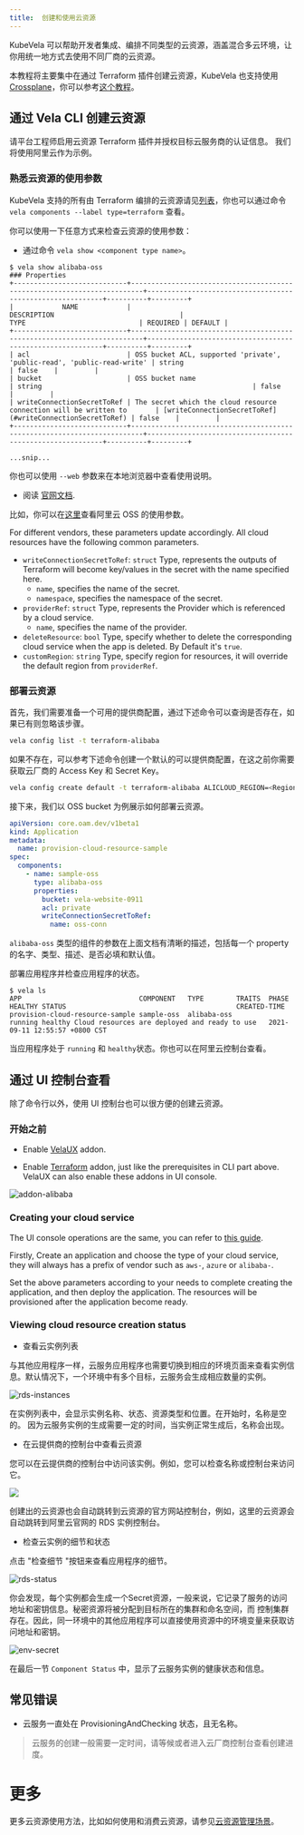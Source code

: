 ```yaml
---
title:  创建和使用云资源
---
```


KubeVela 可以帮助开发者集成、编排不同类型的云资源，涵盖混合多云环境，让你用统一地方式去使用不同厂商的云资源。

本教程将主要集中在通过 Terraform 插件创建云资源，KubeVela 也支持使用 [Crossplane](https://crossplane.io/)，你可以参考[这个教程](../end-user/components/cloud-services/provision-cloud-resources-by-crossplane.md)。

## 通过 Vela CLI 创建云资源

请平台工程师启用云资源 Terraform 插件并授权目标云服务商的认证信息。
我们将使用阿里云作为示例。

### 熟悉云资源的使用参数

KubeVela 支持的所有由 Terraform 编排的云资源请见[列表](../end-user/components/cloud-services/cloud-resources-list.md)，你也可以通过命令 `vela components --label type=terraform` 查看。

你可以使用一下任意方式来检查云资源的使用参数：

- 通过命令 `vela show <component type name>`。

```console
$ vela show alibaba-oss
### Properties
+----------------------------+-------------------------------------------------------------------------+-----------------------------------------------------------+----------+---------+
|            NAME            |                               DESCRIPTION                               |                           TYPE                            | REQUIRED | DEFAULT |
+----------------------------+-------------------------------------------------------------------------+-----------------------------------------------------------+----------+---------+
| acl                        | OSS bucket ACL, supported 'private', 'public-read', 'public-read-write' | string                                                    | false    |         |
| bucket                     | OSS bucket name                                                         | string                                                    | false    |         |
| writeConnectionSecretToRef | The secret which the cloud resource connection will be written to       | [writeConnectionSecretToRef](#writeConnectionSecretToRef) | false    |         |
+----------------------------+-------------------------------------------------------------------------+-----------------------------------------------------------+----------+---------+

...snip...
```

你也可以使用 `--web` 参数来在本地浏览器中查看使用说明。

- 阅读 [官网文档](https://kubevela.net/docs/end-user/components/cloud-services/cloud-resources-list).

比如，你可以在[这里](https://kubevela.net/docs/end-user/components/cloud-services/terraform/alibaba-oss)查看阿里云 OSS 的使用参数。


For different vendors, these parameters update accordingly. All cloud resources have the following common parameters.

- `writeConnectionSecretToRef`: `struct` Type, represents the outputs of Terraform will become key/values in the secret with the name specified here.
  - `name`, specifies the name of the secret.
  - `namespace`, specifies the namespace of the secret.
- `providerRef`: `struct` Type, represents the Provider which is referenced by a cloud service.
  - `name`, specifies the name of the provider.
- `deleteResource`: `bool` Type, specify whether to delete the corresponding cloud service when the app is deleted. By Default it's `true`.
- `customRegion`: `string` Type, specify region for resources, it will override the default region from `providerRef`.


### 部署云资源

首先，我们需要准备一个可用的提供商配置，通过下述命令可以查询是否存在，如果已有则忽略该步骤。

```bash
vela config list -t terraform-alibaba
```

如果不存在，可以参考下述命令创建一个默认的可以提供商配置，在这之前你需要获取云厂商的 Access Key 和 Secret Key。

```bash
vela config create default -t terraform-alibaba ALICLOUD_REGION=<Region> ALICLOUD_SECRET_KEY=<Secret> ALICLOUD_ACCESS_KEY=<AccessKey>
```

接下来，我们以 OSS bucket 为例展示如何部署云资源。

```yaml
apiVersion: core.oam.dev/v1beta1
kind: Application
metadata:
  name: provision-cloud-resource-sample
spec:
  components:
    - name: sample-oss
      type: alibaba-oss
      properties:
        bucket: vela-website-0911
        acl: private
        writeConnectionSecretToRef:
          name: oss-conn
```

`alibaba-oss` 类型的组件的参数在上面文档有清晰的描述，包括每一个 property 的名字、类型、描述、是否必填和默认值。

部署应用程序并检查应用程序的状态。

```shell
$ vela ls
APP                            	COMPONENT 	TYPE       	TRAITS	PHASE  	HEALTHY	STATUS                                       	CREATED-TIME
provision-cloud-resource-sample	sample-oss	alibaba-oss	      	running	healthy	Cloud resources are deployed and ready to use	2021-09-11 12:55:57 +0800 CST
```

当应用程序处于 `running` 和 `healthy`状态。你也可以在阿里云控制台查看。

## 通过 UI 控制台查看

除了命令行以外，使用 UI 控制台也可以很方便的创建云资源。

### 开始之前

- Enable [VelaUX](../reference/addons/velaux.md) addon.

- Enable [Terraform](../reference/addons/terraform.md) addon, just like the prerequisites in CLI part above. VelaUX can also enable these addons in UI console.

![addon-alibaba](../resources/addon-alibaba.jpg)

### Creating your cloud service

The UI console operations are the same, you can refer to [this guide](../how-to/dashboard/application/create-application.md).

Firstly, Create an application and choose the type of your cloud service, they will always has a prefix of vendor such as `aws-`, `azure` or `alibaba-`.

Set the above parameters according to your needs to complete creating the application, and then deploy the application. The resources will be provisioned after the application become ready.

### Viewing cloud resource creation status

- 查看云实例列表

与其他应用程序一样，云服务应用程序也需要切换到相应的环境页面来查看实例信息。默认情况下，一个环境中有多个目标，云服务会生成相应数量的实例。

![rds-instances](../resources/rds-instances.jpg)

在实例列表中，会显示实例名称、状态、资源类型和位置。在开始时，名称是空的。 因为云服务实例的生成需要一定的时间，当实例正常生成后，名称会出现。

- 在云提供商的控制台中查看云资源

您可以在云提供商的控制台中访问该实例。例如，您可以检查名称或控制台来访问它。

![](../resources/application-console-link.png)

创建出的云资源也会自动跳转到云资源的官方网站控制台，例如，这里的云资源会自动跳转到阿里云官网的 RDS 实例控制台。

- 检查云实例的细节和状态

点击 "检查细节 "按钮来查看应用程序的细节。

![rds-status](../resources/rds-status.jpg)

你会发现，每个实例都会生成一个Secret资源，一般来说，它记录了服务的访问地址和密钥信息。秘密资源将被分配到目标所在的集群和命名空间，而
控制集群存在。因此，同一环境中的其他应用程序可以直接使用资源中的环境变量来获取访问地址和密钥。

![env-secret](../resources/env-secret.jpg)

在最后一节 `Component Status` 中，显示了云服务实例的健康状态和信息。

## 常见错误

- 云服务一直处在 ProvisioningAndChecking 状态，且无名称。

> 云服务的创建一般需要一定时间，请等候或者进入云厂商控制台查看创建进度。

# 更多

更多云资源使用方法，比如如何使用和消费云资源，请参见[云资源管理场景](../end-user/components/cloud-services/cloud-resource-scenarios.md)。